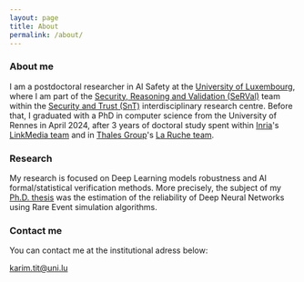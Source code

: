 ```yaml
---
layout: page
title: About
permalink: /about/
---
```


### About me

I am a postdoctoral researcher in AI Safety at the [University of Luxembourg](https://www.uni.lu), where I am part of the [Security, Reasoning and Validation (SeRVal)](https://serval-snt.github.io/) team within the [Security and Trust (SnT)](https://www.uni.lu/snt-en/) interdisciplinary research centre. Before that, I graduated with a PhD in computer science from the University of Rennes in April 2024, after 3 years of doctoral study spent within [Inria](https://www.inria.fr/en)'s [LinkMedia team](http://www-linkmedia.irisa.fr/) and in [Thales Group](https://www.thalesgroup.com/en)'s [La Ruche team](https://www.thalesgroup.com/en/worldwide/news/hive-activity). 


### Research

My research is focused on Deep Learning models robustness and AI formal/statistical verification methods. More precisely, the subject of my [Ph.D. thesis](https://raw.githubusercontent.com/karimtito/karimtito.github.io/master/Tit_Karim_Phd_Thesis_final.pdf) was the estimation of the reliability of Deep Neural Networks using Rare Event simulation algorithms.

### Contact me

You can contact me at the institutional adress below:

[karim.tit@uni.lu](mailto:karim.tit@uni.lu)